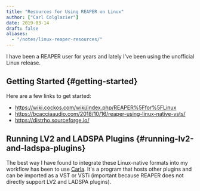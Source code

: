 ```yaml
---
title: "Resources for Using REAPER on Linux"
author: ["Carl Colglazier"]
date: 2019-03-14
draft: false
aliases:
  - "/notes/linux-reaper-resources/"
---
```


I have been a REAPER user for years and lately I've been using
the unofficial Linux release.


## Getting Started {#getting-started}

Here are a few links to get started:

-   <https://wiki.cockos.com/wiki/index.php/REAPER%5Ffor%5FLinux>
-   <https://bcacciaaudio.com/2018/10/16/reaper-using-linux-native-vsts/>
-   <https://distrho.sourceforge.io/>


## Running LV2 and LADSPA Plugins {#running-lv2-and-ladspa-plugins}

The best way I have found to integrate these Linux-native formats into
my workflow has been to use [Carla](http://kxstudio.linuxaudio.org/Applications:Carla). It's a program that hosts other
plugins and can be imported as a VST or VSTi (important because REAPER
does not directly support LV2 and LADSPA plugins).